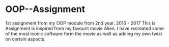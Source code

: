 # OOP--Assignment
1st assignment from my OOP module from 2nd year, 2016 - 2017  This is Assignment is inspired from my favourit movie Alien, I have recreated some of the most iconic software form the movie as well as adding my own twist on certain aspects.
